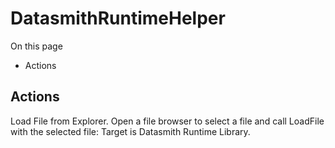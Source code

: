# DatasmithRuntimeHelper

On this page 

  * Actions





## Actions

Load File from Explorer. Open a file browser to select a file and call LoadFile with the selected file: Target is Datasmith Runtime Library.


